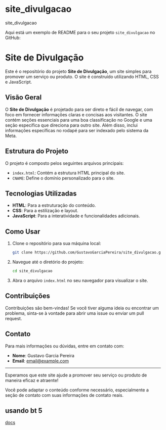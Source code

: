 # site_divulgacao
site_divulgacao

Aqui está um exemplo de README para o seu projeto `site_divulgacao` no GitHub:



# Site de Divulgação

Este é o repositório do projeto **Site de Divulgação**, um site simples para promover um serviço ou produto. O site é construído utilizando HTML, CSS e JavaScript.

## Visão Geral

O **Site de Divulgação** é projetado para ser direto e fácil de navegar, com foco em fornecer informações claras e concisas aos visitantes. O site contém seções essenciais para uma boa classificação no Google e uma seção específica que direciona para outro site. Além disso, inclui informações específicas no rodapé para ser indexado pelo sistema da Meta.

## Estrutura do Projeto

O projeto é composto pelos seguintes arquivos principais:

- `index.html`: Contém a estrutura HTML principal do site.
- `CNAME`: Define o domínio personalizado para o site.

## Tecnologias Utilizadas

- **HTML**: Para a estruturação do conteúdo.
- **CSS**: Para a estilização e layout.
- **JavaScript**: Para a interatividade e funcionalidades adicionais.

## Como Usar

1. Clone o repositório para sua máquina local:
    ```sh
    git clone https://github.com/GustavoGarciaPereira/site_divulgacao.git
    ```

2. Navegue até o diretório do projeto:
    ```sh
    cd site_divulgacao
    ```

3. Abra o arquivo `index.html` no seu navegador para visualizar o site.

## Contribuições

Contribuições são bem-vindas! Se você tiver alguma ideia ou encontrar um problema, sinta-se à vontade para abrir uma issue ou enviar um pull request.
## Contato

Para mais informações ou dúvidas, entre em contato com:
- **Nome**: Gustavo Garcia Pereira
- **Email**: [email@example.com](mailto:email@example.com)

---

Esperamos que este site ajude a promover seu serviço ou produto de maneira eficaz e atraente!


Você pode adaptar o conteúdo conforme necessário, especialmente a seção de contato com suas informações de contato reais.

## usando bt 5
[docs](https://getbootstrap.com/docs/5.1/getting-started/introduction/)
